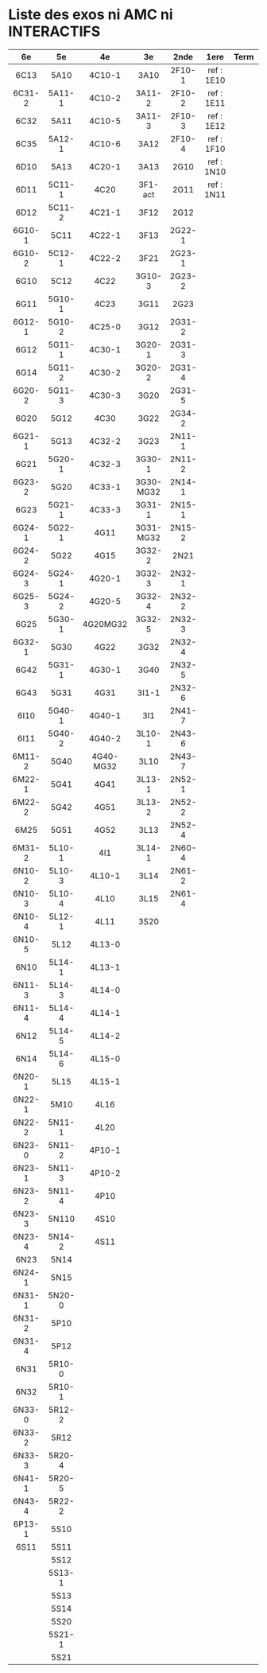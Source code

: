 # Liste des exos ni AMC ni INTERACTIFS

|6e|5e|4e|3e|2nde|1ere|Term|Reste|
|:-:|:-:|:-:|:-:|:-:|:-:|:-:|:-:|
|6C13|5A10|4C10-1|3A10|2F10-1|ref : 1E10||CM020|
|6C31-2|5A11-1|4C10-2|3A11-2|2F10-2|ref : 1E11||CM021|
|6C32|5A11|4C10-5|3A11-3|2F10-3|ref : 1E12||PEA11-1|
|6C35|5A12-1|4C10-6|3A12|2F10-4|ref : 1F10||PEA11|
|6D10|5A13|4C20-1|3A13|2G10|ref : 1N10||P003|
|6D11|5C11-1|4C20|3F1-act|2G11|ref : 1N11||P004|
|6D12|5C11-2|4C21-1|3F12|2G12|||P005|
|6G10-1|5C11|4C22-1|3F13|2G22-1|||P006|
|6G10-2|5C12-1|4C22-2|3F21|2G23-1|||P007|
|6G10|5C12|4C22|3G10-3|2G23-2|||P008|
|6G11|5G10-1|4C23|3G11|2G23|||P009|
|6G12-1|5G10-2|4C25-0|3G12|2G31-2|||P010|
|6G12|5G11-1|4C30-1|3G20-1|2G31-3|||P011|
|6G14|5G11-2|4C30-2|3G20-2|2G31-4|||P012|
|6G20-2|5G11-3|4C30-3|3G20|2G31-5|||beta2F31|
|6G20|5G12|4C30|3G22|2G34-2|||beta2N60-X1|
|6G21-1|5G13|4C32-2|3G23|2N11-1|||beta2N60-X2|
|6G21|5G20-1|4C32-3|3G30-1|2N11-2|||beta3F23|
|6G23-2|5G20|4C33-1|3G30-MG32|2N14-1|||beta3G15|
|6G23|5G21-1|4C33-3|3G31-1|2N15-1|||beta3G41|
|6G24-1|5G22-1|4G11|3G31-MG32|2N15-2|||beta3s21|
|6G24-2|5G22|4G15|3G32-2|2N21|||beta4C31|
|6G24-3|5G24-1|4G20-1|3G32-3|2N32-1|||beta4G20-3|
|6G25-3|5G24-2|4G20-5|3G32-4|2N32-2|||beta4G20-4|
|6G25|5G30-1|4G20MG32|3G32-5|2N32-3|||beta6C33-1|
|6G32-1|5G30|4G22|3G32|2N32-4|||beta6test2|
|6G42|5G31-1|4G30-1|3G40|2N32-5|||beta6test2021|
|6G43|5G31|4G31|3I1-1|2N32-6|||betaAsymptotesObliques|
|6I10|5G40-1|4G40-1|3I1|2N41-7|||betaComplexes|
|6I11|5G40-2|4G40-2|3L10-1|2N43-6|||betaDivisionsDePolynomes|
|6M11-2|5G40|4G40-MG32|3L10|2N43-7|||betaEq1erDegreDansC|
|6M22-1|5G41|4G41|3L13-1|2N52-1|||betaEq2eDegAvecParam|
|6M22-2|5G42|4G51|3L13-2|2N52-2|||betaEqCarreDansC|
|6M25|5G51|4G52|3L13|2N52-4|||betaEqValAbs|
|6M31-2|5L10-1|4I1|3L14-1|2N60-4|||betaEquationsLog|
|6N10-2|5L10-3|4L10-1|3L14|2N61-2|||betaExo3d|
|6N10-3|5L10-4|4L10|3L15|2N61-4|||betaExoSimpleMatthieu|
|6N10-4|5L12-1|4L11|3S20||||betaModèle10_simple_question-reponse|
|6N10-5|5L12|4L13-0|||||betaModèle11_paramétrable|
|6N10|5L14-1|4L13-1|||||betaModèle20_plusieurs_types_de_questions|
|6N11-3|5L14-3|4L14-0|||||betaModèle21_paramétrables|
|6N11-4|5L14-4|4L14-1|||||betaModèle30_constructions_géométriques|
|6N12|5L14-5|4L14-2|||||betaModèle31_paramétrables|
|6N14|5L14-6|4L15-0|||||betaModèle40_tableau_proportionnalite|
|6N20-1|5L15|4L15-1|||||betaModèle41_tableau_signes_variations|
|6N22-1|5M10|4L16|||||betaProbaAouB|
|6N22-2|5N11-1|4L20|||||betaProbabilites|
|6N23-0|5N11-2|4P10-1|||||betaPuissances|
|6N23-1|5N11-3|4P10-2|||||betaSys2x2CombLin|
|6N23-2|5N11-4|4P10|||||betaTracerParabole|
|6N23-3|5N110|4S10|||||betarotation3d|
|6N23-4|5N14-2|4S11|||||betatrinome|
|6N23|5N14||||||moule_a_exo_mathalea|
|6N24-1|5N15||||||moule_a_exo_mathalea2d|
|6N31-1|5N20-0||||||c3C10-2|
|6N31-2|5P10||||||c3C10-4|
|6N31-4|5P12||||||c3C11|
|6N31|5R10-0||||||c3N10|
|6N32|5R10-1||||||c3N20|
|6N33-0|5R12-2||||||c3N22|
|6N33-2|5R12||||||c3N23|
|6N33-3|5R20-4|||||||
|6N41-1|5R20-5|||||||
|6N43-4|5R22-2|||||||
|6P13-1|5S10|||||||
|6S11|5S11|||||||
||5S12|||||||
||5S13-1|||||||
||5S13|||||||
||5S14|||||||
||5S20|||||||
||5S21-1|||||||
||5S21|||||||
